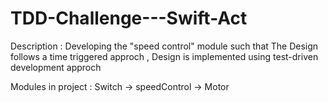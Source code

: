 # TDD-Challenge---Swift-Act

Description : 
Developing the "speed control" module such that The Design follows a time triggered approch , Design is implemented using test-driven development approch 


Modules in project :  Switch -> speedControl -> Motor 

